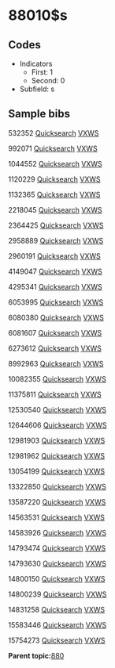 # 88010$s

## Codes

-   Indicators
    -   First: 1
    -   Second: 0
-   Subfield: s

## Sample bibs

532352 [Quicksearch](https://search.library.yale.edu/catalog/532352) [VXWS](http://prodorbis.library.yale.edu:7014/vxws/GetHoldingsService?bibId=532352)

992071 [Quicksearch](https://search.library.yale.edu/catalog/992071) [VXWS](http://prodorbis.library.yale.edu:7014/vxws/GetHoldingsService?bibId=992071)

1044552 [Quicksearch](https://search.library.yale.edu/catalog/1044552) [VXWS](http://prodorbis.library.yale.edu:7014/vxws/GetHoldingsService?bibId=1044552)

1120229 [Quicksearch](https://search.library.yale.edu/catalog/1120229) [VXWS](http://prodorbis.library.yale.edu:7014/vxws/GetHoldingsService?bibId=1120229)

1132365 [Quicksearch](https://search.library.yale.edu/catalog/1132365) [VXWS](http://prodorbis.library.yale.edu:7014/vxws/GetHoldingsService?bibId=1132365)

2218045 [Quicksearch](https://search.library.yale.edu/catalog/2218045) [VXWS](http://prodorbis.library.yale.edu:7014/vxws/GetHoldingsService?bibId=2218045)

2364425 [Quicksearch](https://search.library.yale.edu/catalog/2364425) [VXWS](http://prodorbis.library.yale.edu:7014/vxws/GetHoldingsService?bibId=2364425)

2958889 [Quicksearch](https://search.library.yale.edu/catalog/2958889) [VXWS](http://prodorbis.library.yale.edu:7014/vxws/GetHoldingsService?bibId=2958889)

2960191 [Quicksearch](https://search.library.yale.edu/catalog/2960191) [VXWS](http://prodorbis.library.yale.edu:7014/vxws/GetHoldingsService?bibId=2960191)

4149047 [Quicksearch](https://search.library.yale.edu/catalog/4149047) [VXWS](http://prodorbis.library.yale.edu:7014/vxws/GetHoldingsService?bibId=4149047)

4295341 [Quicksearch](https://search.library.yale.edu/catalog/4295341) [VXWS](http://prodorbis.library.yale.edu:7014/vxws/GetHoldingsService?bibId=4295341)

6053995 [Quicksearch](https://search.library.yale.edu/catalog/6053995) [VXWS](http://prodorbis.library.yale.edu:7014/vxws/GetHoldingsService?bibId=6053995)

6080380 [Quicksearch](https://search.library.yale.edu/catalog/6080380) [VXWS](http://prodorbis.library.yale.edu:7014/vxws/GetHoldingsService?bibId=6080380)

6081607 [Quicksearch](https://search.library.yale.edu/catalog/6081607) [VXWS](http://prodorbis.library.yale.edu:7014/vxws/GetHoldingsService?bibId=6081607)

6273612 [Quicksearch](https://search.library.yale.edu/catalog/6273612) [VXWS](http://prodorbis.library.yale.edu:7014/vxws/GetHoldingsService?bibId=6273612)

8992963 [Quicksearch](https://search.library.yale.edu/catalog/8992963) [VXWS](http://prodorbis.library.yale.edu:7014/vxws/GetHoldingsService?bibId=8992963)

10082355 [Quicksearch](https://search.library.yale.edu/catalog/10082355) [VXWS](http://prodorbis.library.yale.edu:7014/vxws/GetHoldingsService?bibId=10082355)

11375811 [Quicksearch](https://search.library.yale.edu/catalog/11375811) [VXWS](http://prodorbis.library.yale.edu:7014/vxws/GetHoldingsService?bibId=11375811)

12530540 [Quicksearch](https://search.library.yale.edu/catalog/12530540) [VXWS](http://prodorbis.library.yale.edu:7014/vxws/GetHoldingsService?bibId=12530540)

12644606 [Quicksearch](https://search.library.yale.edu/catalog/12644606) [VXWS](http://prodorbis.library.yale.edu:7014/vxws/GetHoldingsService?bibId=12644606)

12981903 [Quicksearch](https://search.library.yale.edu/catalog/12981903) [VXWS](http://prodorbis.library.yale.edu:7014/vxws/GetHoldingsService?bibId=12981903)

12981962 [Quicksearch](https://search.library.yale.edu/catalog/12981962) [VXWS](http://prodorbis.library.yale.edu:7014/vxws/GetHoldingsService?bibId=12981962)

13054199 [Quicksearch](https://search.library.yale.edu/catalog/13054199) [VXWS](http://prodorbis.library.yale.edu:7014/vxws/GetHoldingsService?bibId=13054199)

13322850 [Quicksearch](https://search.library.yale.edu/catalog/13322850) [VXWS](http://prodorbis.library.yale.edu:7014/vxws/GetHoldingsService?bibId=13322850)

13587220 [Quicksearch](https://search.library.yale.edu/catalog/13587220) [VXWS](http://prodorbis.library.yale.edu:7014/vxws/GetHoldingsService?bibId=13587220)

14563531 [Quicksearch](https://search.library.yale.edu/catalog/14563531) [VXWS](http://prodorbis.library.yale.edu:7014/vxws/GetHoldingsService?bibId=14563531)

14583926 [Quicksearch](https://search.library.yale.edu/catalog/14583926) [VXWS](http://prodorbis.library.yale.edu:7014/vxws/GetHoldingsService?bibId=14583926)

14793474 [Quicksearch](https://search.library.yale.edu/catalog/14793474) [VXWS](http://prodorbis.library.yale.edu:7014/vxws/GetHoldingsService?bibId=14793474)

14793630 [Quicksearch](https://search.library.yale.edu/catalog/14793630) [VXWS](http://prodorbis.library.yale.edu:7014/vxws/GetHoldingsService?bibId=14793630)

14800150 [Quicksearch](https://search.library.yale.edu/catalog/14800150) [VXWS](http://prodorbis.library.yale.edu:7014/vxws/GetHoldingsService?bibId=14800150)

14800239 [Quicksearch](https://search.library.yale.edu/catalog/14800239) [VXWS](http://prodorbis.library.yale.edu:7014/vxws/GetHoldingsService?bibId=14800239)

14831258 [Quicksearch](https://search.library.yale.edu/catalog/14831258) [VXWS](http://prodorbis.library.yale.edu:7014/vxws/GetHoldingsService?bibId=14831258)

15583446 [Quicksearch](https://search.library.yale.edu/catalog/15583446) [VXWS](http://prodorbis.library.yale.edu:7014/vxws/GetHoldingsService?bibId=15583446)

15754273 [Quicksearch](https://search.library.yale.edu/catalog/15754273) [VXWS](http://prodorbis.library.yale.edu:7014/vxws/GetHoldingsService?bibId=15754273)

**Parent topic:**[880](../../tags/880/880.md)

